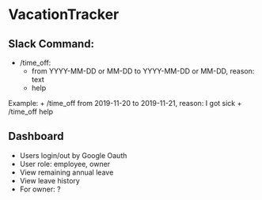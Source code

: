 # VacationTracker

## Slack Command:

- /time_off: 
	+ from YYYY-MM-DD or MM-DD to YYYY-MM-DD or MM-DD, reason: text
	+ help

Example:
	+ /time_off from 2019-11-20 to 2019-11-21, reason: I got sick
	+ /time_off help

## Dashboard

- Users login/out by Google Oauth
- User role: employee, owner
- View remaining annual leave
- View leave history
- For owner: ?

